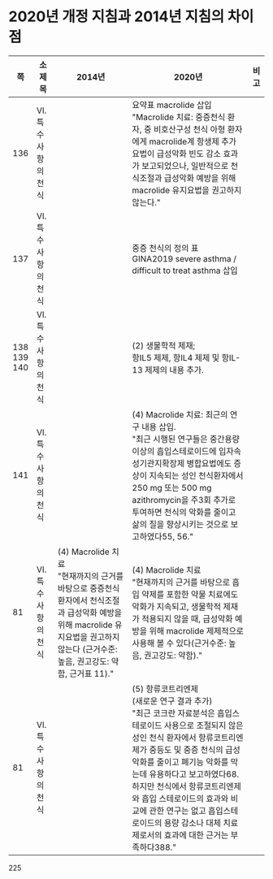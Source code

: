 # 2020년 개정 지침과 2014년 지침의 차이점

| 쪽 | 소제목 | 2014년 | 2020년 | 비고 |
|---|---|---|---|---|
| 136 | VI. 특수사항의 천식 | | 요약표 macrolide 삽입<br>"Macrolide 치료: 중증천식 환자, 중 비호산구성 천식 아형 환자에게 macrolide계 항생제 추가 요법이 급성악화 빈도 감소 효과가 보고되었으나, 일반적으로 천식조절과 급성악화 예방을 위해 macrolide 유지요법을 권고하지 않는다." | |
| 137 | VI. 특수사항의 천식 | | 중증 천식의 정의 표<br>GINA2019 severe asthma / difficult to treat asthma 삽입 | |
| 138<br>139<br>140 | VI. 특수사항의 천식 | | (2) 생물학적 제재;<br>항IL5 제제, 항IL4 제제 및 항IL-13 제제의 내용 추가. | |
| 141 | VI. 특수사항의 천식 | | (4) Macrolide 치료: 최근의 연구 내용 삽입.<br>"최근 시행된 연구들은 중간용량 이상의 흡입스테로이드에 입자속성기관지확장제 병합요법에도 증상이 지속되는 성인 천식환자에서 250 mg 또는 500 mg azithromycin을 주3회 추가로 투여하면 천식의 악화를 줄이고 삶의 질을 향상시키는 것으로 보고하였다55, 56." | |
| 81 | VI. 특수사항의 천식 | (4) Macrolide 치료<br>"현재까지의 근거를 바탕으로 중증천식 환자에서 천식조절과 급성악화 예방을 위해 macrolide 유지요법을 권고하지 않는다 (근거수준: 높음, 권고강도: 약함, 근거표 11)." | (4) Macrolide 치료<br>"현재까지의 근거를 바탕으로 흡입 약제를 포함한 약물 치료에도 악화가 지속되고, 생물학적 제재가 적용되지 않을 때, 급성악화 예방을 위해 macrolide 제제적으로 사용해 볼 수 있다(근거수준: 높음, 권고강도: 약함)." | |
| 81 | VI. 특수사항의 천식 | | (5) 항류코트리엔제<br>(새로운 연구 결과 추가)<br>"최근 코크란 자료분석은 흡입스테로이드 사용으로 조절되지 않은 성인 천식 환자에서 항류코트리엔제가 중등도 및 중증 천식의 급성악화를 줄이고 폐기능 악화를 막는데 유용하다고 보고하였다68. 하지만 천식에서 항류코트리엔제와 흡입 스테로이드의 효과와 비교에 관한 연구는 없고 흡입스테로이드의 용량 감소나 대체 치료제로서의 효과에 대한 근거는 부족하다388." | |

<PAGE>225